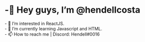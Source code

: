 <div class="title">
<h1>-👋 Hey guys, I’m @hendellcosta </h1>
</div>

<div class="body">
<p>- 👀 I’m interested in ReactJS.
<br>
- 🌱 I’m currently learning Javascript and HTML.
<br>
- 📫 How to reach me | Discord: Hendell#0016</p>

<!---
hendellcosta/hendellcosta is a ✨ special ✨ repository because its `README.md` (this file) appears on your GitHub profile.
You can click the Preview link to take a look at your changes.
--->

<!-- - 👋 Hi, I’m @hendellcosta
- 👀 I’m interested in ...
- 🌱 I’m currently learning ...
- 💞️ I’m looking to collaborate on ...
- 📫 How to reach me ... --!>

